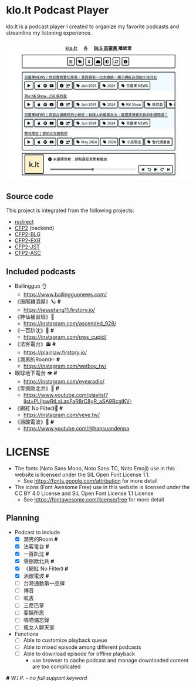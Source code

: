 # klo.lt Podcast Player

klo.lt is a podcast player I created to organize my favorite podcasts and streamline my listening experience.

![klo.lt Podcast Player](cover.jpg)

## Source code

This project is integrated from the following projects:

- [redirect](https://github.com/SotongDJ/redirect)
- [CFP2](https://github.com/SotongDJ/CFP2) (backend)
- [CFP2-BLG](https://github.com/SotongDJ/CFP2-blg)
- [CFP2-EXR](https://github.com/SotongDJ/CFP2-EXR)
- [CFP2-JST](https://github.com/SotongDJ/CFP2-JST)
- [CFP2-ASC](https://github.com/SotongDJ/CFP2-ASC)

## Included podcasts

- Bailingguo 👌
  - <https://www.bailingguonews.com/>
- 《唐陽雞酒屋》🪐 **#**
  - <https://jessetang11.firstory.io/>
- 《神仙補習班》🚀
  - <https://instagram.com/ascended_928/>
- 《一百趴沈》💯 **#**
  - <https://instagram.com/pws_cupid/>
- 《法客電台》📻 **#**
  - <https://plainlaw.firstory.io/>
- 《潤男的Room》💦 **#**
  - <https://instagram.com/wetboy_tw/>
- 眼球地下電台 👁 **#**
  - <https://instagram.com/eyexradio/>
- 《零捌歐北共》📢 **#**
  - <https://www.youtube.com/playlist?list=PLIjpwRtLsLapFaR8rC8yR_aSA9BcglKV->
- 《網紅 No Filter》📼 **#**
  - <https://instagram.com/veve.tw/>
- 《涵酸電波》📡 **#**
  - <https://www.youtube.com/@hansuandenpa>

# LICENSE

- The fonts (Noto Sans Mono, Noto Sans TC, Noto Emoji) use in this website is licensed under the SIL Open Font License 1.1.
  - See https://fonts.google.com/attribution for more detail
- The icons (Font Awesome Free) use in this website is licensed under the CC BY 4.0 License and SIL Open Font License 1.1 License
  - See https://fontawesome.com/license/free for more detail

## Planning

- Podcast to include
  - [x] 潤男的Room  **#**
  - [x] 法客電台  **#**
  - [x] 一百趴沈  **#**
  - [x] 零捌歐北共  **#**
  - [x] 《網紅 No Filter》 **#**
  - [x] 涵酸電波  **#**
  - [ ] 台灣通勤第一品牌
  - [ ] 博音
  - [ ] 呱吉
  - [ ] 三尼巴掌
  - [ ] 斐姨所思
  - [ ] 嗚喵備忘錄
  - [ ] 瘋女人聊天室
- Functions
  - [ ] Able to customize playback queue
  - [ ] Able to mixed episode among different podcasts
  - [ ] Able to download episode for offline playback
    - use browser to cache podcast and manage downloaded content are too complicated

**#** *W.I.P. - no full support keyword*

